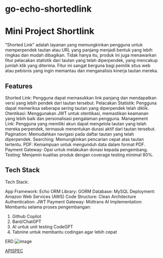 # go-echo-shortedlink

# Mini Project Shortlink

"Shorted Link" adalah layanan yang memungkinkan pengguna untuk memperpendek tautan atau URL yang panjang menjadi bentuk yang lebih ringkas dan mudah dibagikan. Tidak hanya itu, produk ini juga menawarkan fitur pelacakan statistik dari tautan yang telah diperpendek, yang mencakup jumlah klik yang diterima. Fitur ini sangat berguna bagi pemilik situs web atau pebisnis yang ingin memantau dan menganalisis kinerja tautan mereka.

## Features
Shorted Link: Pengguna dapat memasukkan link panjang dan mendapatkan versi yang lebih pendek dari tautan tersebut.
Pelacakan Statistik: Pengguna dapat memeriksa seberapa sering tautan yang diperpendek telah diklik.
Otentikasi: Menggunakan JWT untuk otentikasi, memastikan keamanan yang lebih baik dan personalisasi pengalaman pengguna.
Management Link: Pengguna yang memiliki akun dapat mengelola tautan yang telah mereka perpendek, termasuk menentukan durasi aktif dari tautan tersebut.
Pagination: Memudahkan navigasi pada daftar tautan yang telah diperpendek.
Searching: Memungkinkan pencarian cepat atas tautan tertentu.
PDF: Kemampuan untuk mengunduh data dalam format PDF.
Payment Gateway:
Opsi untuk melakukan donasi kepada pengembang.
Testing: Menjamin kualitas produk dengan coverage testing minimal 80%.

## Tech Stack
Tech Stack:

App Framework: Echo
ORM Library: GORM
Database: MySQL
Deployment: Amazon Web Services (AWS)
Code Structure: Clean Architecture
Authentication: JWT
Payment Gateway: Midtrans
AI Implementation:
Membantu selama proses pengembangan:
1. Github Copilot
2. Bard/ChatGPT
3. AI untuk unit testing CodeGPT
4. Tabnine untuk membantu codingan agar lebih cepat

ERD ![image](https://github.com/Golfantara/go-echo-shortedlink/assets/122778300/b4b0d419-c269-4d1e-8b57-1393709cd902)




[APISPEC](https://www.postman.com/lively-equinox-899238/workspace/mini-project)
